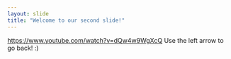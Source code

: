 ```yaml
---
layout: slide
title: "Welcome to our second slide!"
---
```

https://www.youtube.com/watch?v=dQw4w9WgXcQ
Use the left arrow to go back! :)
